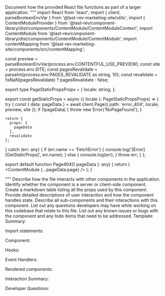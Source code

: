 Document how the provided React file functions as part of a larger application.
"""
import React from 'react';
import { client, parseBooleanEnvVar } from '@last-rev-marketing-site/utils';
import { ContentModuleProvider } from '@last-rev/component-library/dist/components/ContentModule/ContentModuleContext';
import ContentModule from '@last-rev/component-library/dist/components/ContentModule/ContentModule';
import contentMapping from '@last-rev-marketing-site/components/src/contentMapping';

const preview = parseBooleanEnvVar(process.env.CONTENTFUL_USE_PREVIEW);
const site = process.env.SITE;
const pagesRevalidate = parseInt(process.env.PAGES_REVALIDATE as string, 10);
const revalidate = !isNaN(pagesRevalidate) ? pagesRevalidate : false;

export type PageStaticPropsProps = {
  locale: string;
};

export const getStaticProps = async ({ locale }: PageStaticPropsProps) => {
  try {
    const { data: pageData } = await client.Page({ path: 'error_404', locale, preview, site });
    if (!pageData) {
      throw new Error('NoPageFound');
    }

    return {
      props: {
        pageData
      },
      revalidate
    };
  } catch (err: any) {
    if (err.name == 'FetchError') {
      console.log('[Error][GetStaticProps]', err.name);
    } else {
      console.log(err);
    }
    throw err;
  }
};

export default function Page404({ pageData }: any) {
  return (
    <ContentModuleProvider contentMapping={contentMapping}>
      <ContentModule {...pageData.page} />
    </ContentModuleProvider>
  );
}

"""
Describe how the file interacts with other components in the application.
Identify whether the component is a server or client-side component.
Create a markdown table listing all the props used by this component.
Provide detailed descriptions of user interaction and how the component handles state.
Describe all sub-components and their interactions with this component.
List out any questions developers may have while working on this codebase that relate to this file.
List out any known issues or bugs with the component and any todo items that need to be addressed.
Template:
Summary:
<brief overview of the file and all its major components>

Import statements:
<describe the imports and dependencies>

Component:
<Summary of component>

Hooks:
<list of hooks with descriptions>

Event Handlers:
<list of Event Handlers with descriptions>

Rendered components:
<list of Rendered components with descriptions>

Interaction Summary:
<a summary of how the file could interact with the rest of the application>

Developer Questions:
<a list of questions Developers working with this component may have the following questions when debugging>